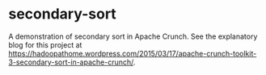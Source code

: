 # secondary-sort
A demonstration of secondary sort in Apache Crunch. See the explanatory blog for this project at https://hadoopathome.wordpress.com/2015/03/17/apache-crunch-toolkit-3-secondary-sort-in-apache-crunch/.
